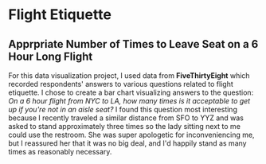 # Flight Etiquette
## Apprpriate Number of Times to Leave Seat on a 6 Hour Long Flight
For this data visualization project, I used data from **FiveThirtyEight** which recorded respondents' answers to various questions related to flight etiquette. I chose to create a bar chart visualizing answers to the question: _On a 6 hour flight from NYC to LA, how many times is it acceptable to get up if you're not in an aisle seat?_ I found this question most interesting because I recently traveled a similar distance from SFO to YYZ and was asked to stand approximately three times so the lady sitting next to me could use the restroom. She was super apologetic for inconveniencing me, but I reassured her that it was no big deal, and I'd happily stand as many times as reasonably necessary. 

